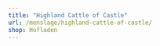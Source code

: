 ```yaml
---
title: "Highland Cattle of Castle"
url: /menslage/highland-cattle-of-castle/
shop: Hofladen
---
```


